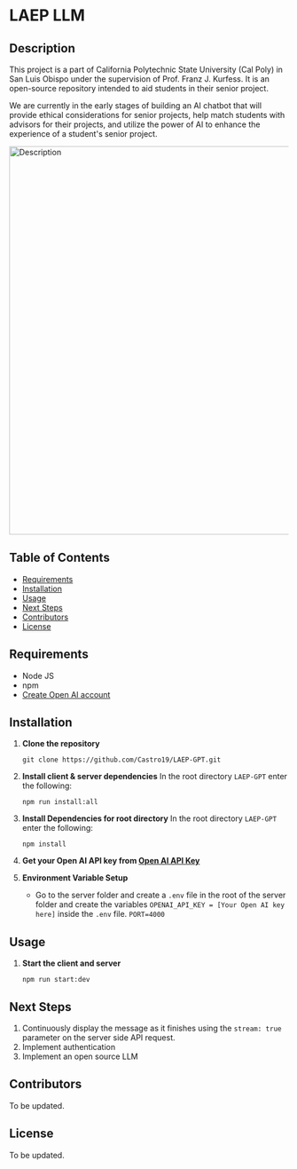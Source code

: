 # LAEP LLM

## Description

This project is a part of California Polytechnic State University (Cal Poly) in San Luis Obispo under the supervision of Prof. Franz J. Kurfess. It is an open-source repository intended to aid students in their senior project.

We are currently in the early stages of building an AI chatbot that will provide ethical considerations for senior projects, help match students with advisors for their projects, and utilize the power of AI to enhance the experience of a student's senior project.

<img src="https://live.staticflickr.com/65535/53625001307_7cc401a26b_b.jpg" width="700" alt="Description">

## Table of Contents

- [Requirements](#requirements)
- [Installation](#installation)
- [Usage](#usage)
- [Next Steps](#nextSteps)
- [Contributors](#contributors)
- [License](#license)

## Requirements

- Node JS
- npm
- [Create Open AI account](https://platform.openai.com/signup/)

## Installation

1. **Clone the repository**

   ```
   git clone https://github.com/Castro19/LAEP-GPT.git
   ```

2. **Install client & server dependencies**
   In the root directory `LAEP-GPT` enter the following:
   
   ```
   npm run install:all
   ```

4. **Install Dependencies for root directory**
   In the root directory `LAEP-GPT` enter the following:
   
   ```
   npm install
   ```

5. **Get your Open AI API key from [Open AI API Key](https://platform.openai.com/account/api-keys)**

6. **Environment Variable Setup**

   - Go to the server folder and create a `.env` file in the root of the server folder and create the variables
     `OPENAI_API_KEY = [Your Open AI key here]` inside the `.env` file.
     `PORT=4000`
     
## Usage

1. **Start the client and server**

   ```
   npm run start:dev
   ```

## Next Steps

1. Continuously display the message as it finishes using the `stream: true` parameter on the server side API request.
2. Implement authentication
3. Implement an open source LLM 

## Contributors

To be updated.

## License

To be updated.
